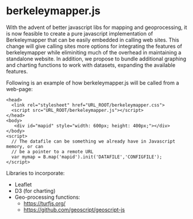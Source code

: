 # berkeleymapper.js

With the advent of better javascript libs for mapping and geoprocessing, it is now feasible to create a pure javascript implementation of Berkeleymapper that can be easily embedded in calling web sites.  This change will give calling sites more options for integrating the features of berkeleymapper while eliminiting much of the overhead in maintaining a standalone website.  In addition, we propose to bundle additional graphing and charting functions to work with datasets, expanding the available features.  

Following is an example of how berkeleymapper.js will be called from a web-page:

```
<head>
  <link rel="stylesheet" href="URL_ROOT/berkeleymapper.css">
  <script src="URL_ROOT/berkeleymapper.js"></script>
</head>
<body>
   <div id="mapid" style="width: 600px; height: 400px;"></div>
</body>
<script>
  // The datafile can be something we already have in Javascript memory, or can 
  // be a pointer to a remote URL
  var mymap = B.map('mapid').init('DATAFILE','CONFIGFILE');  
</script>
```

Libraries to incorporate:
 * Leaflet
 * D3 (for charting)
 * Geo-processing functions: 
     * https://turfjs.org/
     * https://github.com/geoscript/geoscript-js
